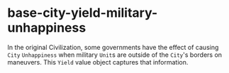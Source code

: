 # base-city-yield-military-unhappiness

In the original Civilization, some governments have the effect of causing `City` `Unhappiness` when military `Unit`s are
outside of the `City`'s borders on maneuvers. This `Yield` value object captures that information.

